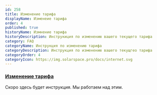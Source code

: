 ```yaml
---
id: 258
title: Изменение тарифа
displayName: Изменеие тарифа
order: 4
published: true
historyName: Измнение тарифа
historyDescription: Инструкиция по изменению вашего текущего тарифа
category: FAQ
categoryName: Инструкция по изменению тарифа
categoryDescription: Инструкция по изменению вашего текущгео тарифа
categoryOrder: 4
categoryIcon: https://img.solarspace.pro/docs/internet.svg
---
```


### [Изменение тарифа](how-to-change-tariff)

Скоро здесь будет инструкция. Мы работаем над этим.